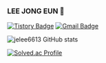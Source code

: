 ### LEE JONG EUN 👋
[![Tistory Badge](https://img.shields.io/badge/Tech%20Blog-4E4E4E?style=flat)](https://algo-liashi.tistory.com/)
[![Gmail Badge](https://img.shields.io/badge/Gmail-D14836?style=flat&logo=Gmail&logoColor=white)](mailto:jelee6613@gmail.com)

![jelee6613 GitHub stats](https://github-readme-stats.vercel.app/api?username=jelee6613&theme=blue-green&show_icons=true) 

[![Solved.ac Profile](http://mazassumnida.wtf/api/v2/generate_badge?boj=jelee6613)](https://solved.ac/jelee6613/)
